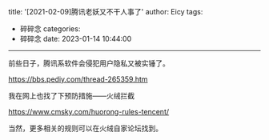 title: '[2021-02-09]腾讯老妖又不干人事了'
author: Eicy
tags:
  - 碎碎念
categories:
  - 碎碎念
date: 2023-01-14 10:44:00
---
前些日子，腾讯系软件会侵犯用户隐私又被实锤了。

https://bbs.pediy.com/thread-265359.htm

我在网上也找了下预防措施——火绒拦截

https://www.cmsky.com/huorong-rules-tencent/

当然，更多相关的规则可以在火绒自家论坛找到。